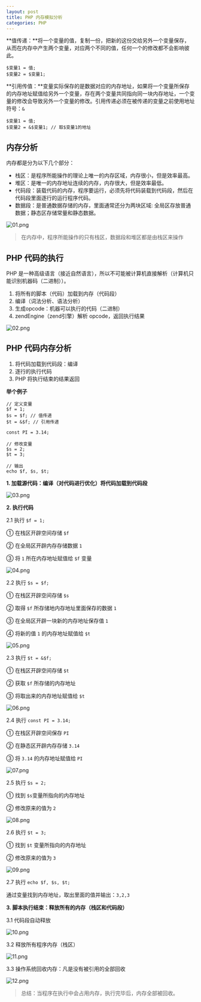 ```yaml
---
layout: post
title: PHP 内存模拟分析
categories: PHP
---
```


**值传递：**将一个变量的值，复制一份，把新的这份交给另外一个变量保存，从而在内存中产生两个变量，对应两个不同的值，任何一个的修改都不会影响彼此。

```
$变量1 = 值;
$变量2 = $变量1;
```

**引用传值：**变量实际保存的是数据对应的内存地址，如果将一个变量所保存的内存地址赋值给另外一个变量，存在两个变量共同指向同一块内存地址，一个变量的修改会导致另外一个变量的修改。引用传递必须在被传递的变量之前使用地址符号：`&`

```
$变量1 = 值;
$变量2 = &$变量1; // 取$变量1的地址
```

## 内存分析

内存都是分为以下几个部分：

* 栈区：是程序所能操作的理论上唯一的内存区域，内存很小，但是效率最高。
* 堆区：是唯一的内存地址连续的内存，内存很大，但是效率最低。
* 代码段：装载代码的内存，程序要运行，必须先将代码装载到代码段，然后在代码段里面逐行的运行程序代码。
* 数据段：是普通数据存储的内存，里面通常还分为两块区域: 全局区存放普通数据；静态区存储常量和静态数据。

![01.png](/static/images/2016/03/27/01.png)

> 在内存中，程序所能操作的只有栈区，数据段和堆区都是由栈区来操作

## PHP 代码的执行

PHP 是一种高级语言（接近自然语言），所以不可能被计算机直接解析（计算机只能识别机器码（二进制））。

1. 将所有的脚本（代码）加载到内存（代码段）
2. 编译（词法分析、语法分析）
3. 生成opcode：机器可以执行的代码（二进制）
4. zendEngine（zend引擎）解析 opcode，返回执行结果 

![02.png](/static/images/2016/03/27/02.png)

## PHP 代码内存分析

1. 将代码加载到代码段：编译
2. 逐行的执行代码
3. PHP 将执行结束的结果返回

**举个例子**

```
// 定义变量
$f = 1;
$s = $f; // 值传递
$t = &$f; // 引用传递

const PI = 3.14;

// 修改变量
$s = 2;
$t = 3;

// 输出
echo $f, $s, $t;
```

**1. 加载源代码：编译（对代码进行优化）将代码加载到代码段**

![03.png](/static/images/2016/03/27/03.png)

**2. 执行代码**

2.1 执行 `$f = 1;`

① 在栈区开辟空间存储 `$f`

② 在全局区开辟内存存储数据 `1`

③ 将 `1` 所在内存地址赋值给 `$f` 变量

![04.png](/static/images/2016/03/27/04.png)

2.2 执行 `$s = $f;`

① 在栈区开辟空间存储 `$s`

② 取得 `$f` 所存储地内存地址里面保存的数据 `1`

③ 在全局区开辟一块新的内存地址保存值 `1`

④ 将新的值 `1` 的内存地址赋值给 `$t`

![05.png](/static/images/2016/03/27/05.png)

2.3 执行 `$t = &$f;`

① 在栈区开辟空间存储 `$t`

② 获取 `$f` 所存储的内存地址

③ 将取出来的内存地址赋值给 `$t`

![06.png](/static/images/2016/03/27/06.png)

2.4 执行 `const PI = 3.14;`

① 在栈区开辟空间保存 `PI`

② 在静态区开辟内存存储 `3.14`

③ 将 `3.14` 的内存地址赋值给 `PI`


![07.png](/static/images/2016/03/27/07.png)

2.5 执行 `$s = 2;`

① 找到 `$s`变量所指向的内存地址

② 修改原来的值为 `2`

![08.png](/static/images/2016/03/27/08.png)

2.6 执行 `$t = 3;`

① 找到 `$t` 变量所指向的内存地址

② 修改原来的值为 `3`

![09.png](/static/images/2016/03/27/09.png)

2.7 执行 `echo $f, $s, $t;`

通过变量找到内存地址，取出里面的值并输出：`3,2,3`

**3. 脚本执行结束：释放所有的内存（栈区和代码段）**

3.1 代码段自动释放

![10.png](/static/images/2016/03/27/10.png)

3.2 释放所有程序内存（栈区）

![11.png](/static/images/2016/03/27/11.png)

3.3 操作系统回收内存：凡是没有被引用的全部回收

![12.png](/static/images/2016/03/27/12.png)

> 总结：当程序在执行中会占用内存，执行完毕后，内存全部被回收。